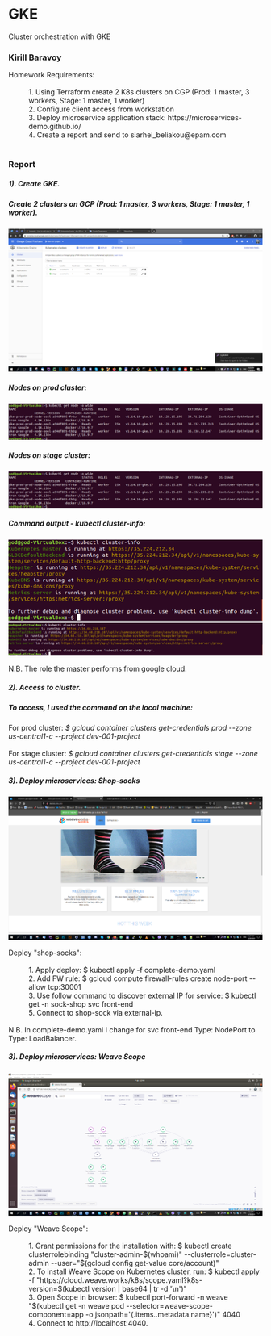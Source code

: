 # GKE
Cluster orchestration with GKE


### Kirill Baravoy

  <dt>Homework Requirements:</dt><br>
  <dd> 1. Using Terraform create 2 K8s clusters on CGP (Prod: 1 master, 3 workers, Stage: 1 master, 1 worker) </dd>
  <dd> 2. Configure client access from workstation</dd>
  <dd> 3. Deploy microservice application stack: https://microservices-demo.github.io/ </dd>
  <dd> 4. Create a report and send to siarhei_beliakou@epam.com </dd>
<br>

### Report

##### 1). Create GKE.
##### Create 2 clusters on GCP (Prod: 1 master, 3 workers, Stage: 1 master, 1 worker).
![alt text](https://github.com/borovoykirill/GKE/blob/master/img/kube_engine.png "GKE Clusters")


##### Nodes on prod cluster:
![alt text](https://github.com/borovoykirill/GKE/blob/master/img/prod_node_role.png "Prod cluster's nodes")

##### Nodes on stage cluster:
![alt text](https://github.com/borovoykirill/GKE/blob/master/img/prod_node_role.png "Stage cluster's nodes")

##### Сommand output - kubectl cluster-info:
![alt text](https://github.com/borovoykirill/GKE/blob/master/img/prod_cluster_info.png "Prod cluster-info")
![alt text](https://github.com/borovoykirill/GKE/blob/master/img/stage_cluster_info.png "Stage cluster-info")

N.B. The role the master performs from google cloud.

##### 2). Access to cluster.
##### To access, I used the command on the local machine:
For prod cluster:
*$ gcloud container clusters get-credentials prod --zone us-central1-c --project dev-001-project <br>
<br>*
For stage cluster:
*$ gcloud container clusters get-credentials stage --zone us-central1-c --project dev-001-project<br>*

##### 3). Deploy microservices: Shop-socks
![alt text](https://github.com/borovoykirill/GKE/blob/master/img/shop_socks.png "Shop-socks")
<dt>Deploy "shop-socks":</dt><br>
<dd> 1. Apply deploy: $ kubectl apply -f complete-demo.yaml </dd>
<dd> 2. Add FW rule: $ gcloud compute firewall-rules create node-port --allow tcp:30001 </dd>
<dd> 3. Use follow command to discover external IP for service: $ kubectl get -n sock-shop svc front-end </dd>
<dd> 5. Connect to shop-sock via external-ip. </dd>
<br> N.B. In complete-demo.yaml I change for svc front-end Type: NodePort to Type: LoadBalancer.

##### 3). Deploy microservices: Weave Scope
![alt text](https://github.com/borovoykirill/GKE/blob/master/img/weavescope.png "Weave Scope")
<dt>Deploy "Weave Scope":</dt><br>
<dd> 1. Grant permissions for the installation with: $ kubectl create clusterrolebinding "cluster-admin-$(whoami)" --clusterrole=cluster-admin --user="$(gcloud config get-value core/account)"</dd>
<dd> 2. To install Weave Scope on  Kubernetes cluster, run: $ kubectl apply -f "https://cloud.weave.works/k8s/scope.yaml?k8s-version=$(kubectl version | base64 | tr -d '\n')" </dd>
<dd> 3. Open Scope in browser: $ kubectl port-forward -n weave "$(kubectl get -n weave pod --selector=weave-scope-component=app -o jsonpath='{.items..metadata.name}')" 4040 </dd>
<dd> 4. Connect to http://localhost:4040. </dd>
<br>
